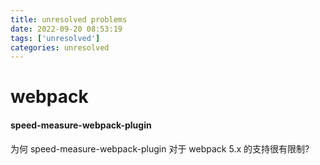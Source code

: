 ```yaml
---
title: unresolved problems
date: 2022-09-20 08:53:19
tags: ['unresolved']
categories: unresolved
---
```

# webpack

#### speed-measure-webpack-plugin

为何 speed-measure-webpack-plugin 对于 webpack 5.x 的支持很有限制?


